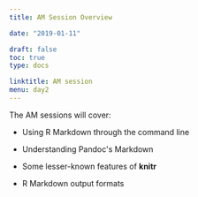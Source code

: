 ```yaml
---
title: AM Session Overview

date: "2019-01-11"

draft: false
toc: true
type: docs

linktitle: AM session
menu: day2
---
```


The AM sessions will cover:

- Using R Markdown through the command line

- Understanding Pandoc's Markdown

- Some lesser-known features of **knitr**

- R Markdown output formats
